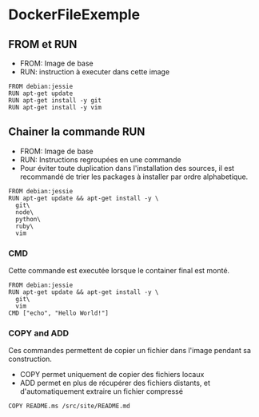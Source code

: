 # DockerFileExemple

## FROM et RUN

* FROM: Image de base
* RUN: instruction à executer dans cette image

```
FROM debian:jessie
RUN apt-get update
RUN apt-get install -y git
RUN apt-get install -y vim
```
## Chainer la commande RUN

* FROM: Image de base
* RUN: Instructions regroupées en une commande
* Pour éviter toute duplication dans l'installation des sources, il est recommandé de trier les packages à installer par ordre alphabetique.

```
FROM debian:jessie
RUN apt-get update && apt-get install -y \
  git\
  node\
  python\
  ruby\
  vim
```

### CMD

Cette commande est executée lorsque le container final est monté.

```
FROM debian:jessie
RUN apt-get update && apt-get install -y \
  git\
  vim
CMD ["echo", "Hello World!"]
```

### COPY and ADD

Ces commandes permettent de copier un fichier dans l'image pendant sa construction.

* COPY permet uniquement de copier des fichiers locaux
* ADD permet en plus de récupérer des fichiers distants, et d'automatiquement extraire un fichier compressé
```
COPY README.ms /src/site/README.md
```
